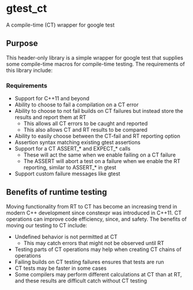 # gtest_ct
A compile-time (CT) wrapper for google test

## Purpose

This header-only library is a simple wrapper for google test that supplies some compile-time macros for compile-time testing. The requirements of this library include:

### Requirements

* Support for C++11 and beyond
* Ability to choose to fail a compilation on a CT error
* Ability to choose to not fail builds on CT failures but instead store the results and report them at RT
  * This allows all CT errors to be caught and reported
  * This also allows CT and RT results to be compared
* Ability to easily choose between the CT-fail and RT reporting option
* Assertion syntax matching existing gtest assertions
* Support for a CT ASSERT_* and EXPECT_* calls
  * These will act the same when we enable failing on a CT failure
  * The ASSERT will abort a test on a failure when we enable the RT reporting, similar to ASSERT_* in gtest
* Support custom failure messages like gtest

## Benefits of runtime testing

Moving functionality from RT to CT has become an increasing trend in modern C++ development since constexpr was introduced in C++11. CT operations can improve code efficiency, since, and safety. The benefits of moving our testing to CT include:

* Undefined behavior is not permitted at CT
  * This may catch errors that might not be observed until RT
* Testing parts of CT operations may help when creating CT chains of operations
* Failing builds on CT testing failures ensures that tests are run
* CT tests may be faster in some cases
* Some compilers may perform different calculations at CT than at RT, and these results are difficult catch without CT testing

